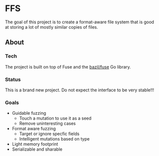 # FFS

The goal of this project is to create a format-aware file system that is good at storing a lot of mostly similar copies of files.

## About

### Tech

The project is built on top of Fuse and the [bazil/fuse](https://github.com/bazil/fuse) Go library.

### Status

This is a brand new project. Do not expect the interface to be very stable!!!

### Goals

* Guidable fuzzing
  - Touch a mutation to use it as a seed
  - Remove uninteresting cases
* Format aware fuzzing
  - Target or ignore specfic fields
  - Intelligent mutations based on type
* Light memory footprint
* Serializable and sharable